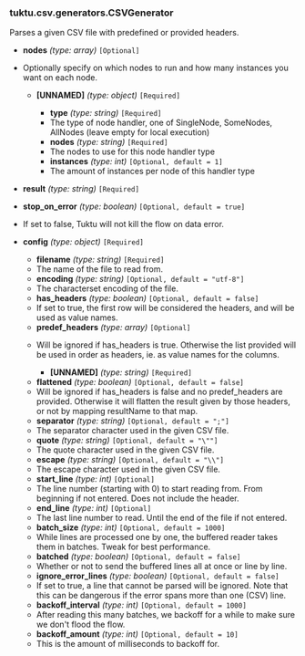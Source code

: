 ### tuktu.csv.generators.CSVGenerator
Parses a given CSV file with predefined or provided headers.

  * **nodes** *(type: array)* `[Optional]`
  - Optionally specify on which nodes to run and how many instances you want on each node.

    * **[UNNAMED]** *(type: object)* `[Required]`

      * **type** *(type: string)* `[Required]`
      - The type of node handler, one of SingleNode, SomeNodes, AllNodes (leave empty for local execution)

      * **nodes** *(type: string)* `[Required]`
      - The nodes to use for this node handler type

      * **instances** *(type: int)* `[Optional, default = 1]`
      - The amount of instances per node of this handler type

  * **result** *(type: string)* `[Required]`

  * **stop_on_error** *(type: boolean)* `[Optional, default = true]`
  - If set to false, Tuktu will not kill the flow on data error.

  * **config** *(type: object)* `[Required]`

    * **filename** *(type: string)* `[Required]`
    - The name of the file to read from.

    * **encoding** *(type: string)* `[Optional, default = "utf-8"]`
    - The characterset encoding of the file.

    * **has_headers** *(type: boolean)* `[Optional, default = false]`
    - If set to true, the first row will be considered the headers, and will be used as value names.

    * **predef_headers** *(type: array)* `[Optional]`
    - Will be ignored if has_headers is true. Otherwise the list provided will be used in order as headers, ie. as value names for the columns.

      * **[UNNAMED]** *(type: string)* `[Required]`

    * **flattened** *(type: boolean)* `[Optional, default = false]`
    - Will be ignored if has_headers is false and no predef_headers are provided. Otherwise it will flatten the result given by those headers, or not by mapping resultName to that map.

    * **separator** *(type: string)* `[Optional, default = ";"]`
    - The separator character used in the given CSV file.

    * **quote** *(type: string)* `[Optional, default = "\""]`
    - The quote character used in the given CSV file.

    * **escape** *(type: string)* `[Optional, default = "\\"]`
    - The escape character used in the given CSV file.

    * **start_line** *(type: int)* `[Optional]`
    - The line number (starting with 0) to start reading from. From beginning if not entered. Does not include the header.

    * **end_line** *(type: int)* `[Optional]`
    - The last line number to read. Until the end of the file if not entered.

    * **batch_size** *(type: int)* `[Optional, default = 1000]`
    - While lines are processed one by one, the buffered reader takes them in batches. Tweak for best performance.

    * **batched** *(type: boolean)* `[Optional, default = false]`
    - Whether or not to send the buffered lines all at once or line by line.

    * **ignore_error_lines** *(type: boolean)* `[Optional, default = false]`
    - If set to true, a line that cannot be parsed will be ignored. Note that this can be dangerous if the error spans more than one (CSV) line.

    * **backoff_interval** *(type: int)* `[Optional, default = 1000]`
    - After reading this many batches, we backoff for a while to make sure we don't flood the flow.

    * **backoff_amount** *(type: int)* `[Optional, default = 10]`
    - This is the amount of milliseconds to backoff for.

